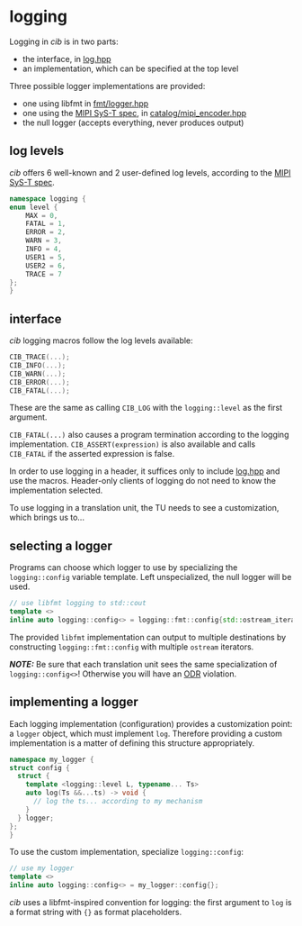 # logging

Logging in *cib* is in two parts:
- the interface, in [log.hpp](log.hpp)
- an implementation, which can be specified at the top level

Three possible logger implementations are provided:
- one using libfmt in [fmt/logger.hpp](fmt/logger.hpp)
- one using the [MIPI SyS-T spec](https://www.mipi.org/specifications/sys-t), in [catalog/mipi_encoder.hpp](catalog/mipi_encoder.hpp)
- the null logger (accepts everything, never produces output)

## log levels

*cib* offers 6 well-known and 2 user-defined log levels, according to the [MIPI SyS-T spec](https://www.mipi.org/specifications/sys-t).
```c++
namespace logging {
enum level {
    MAX = 0,
    FATAL = 1,
    ERROR = 2,
    WARN = 3,
    INFO = 4,
    USER1 = 5,
    USER2 = 6,
    TRACE = 7
};
}
```

## interface

*cib* logging macros follow the log levels available:
```cpp
CIB_TRACE(...);
CIB_INFO(...);
CIB_WARN(...);
CIB_ERROR(...);
CIB_FATAL(...);
```
These are the same as calling `CIB_LOG` with the `logging::level` as the first argument.

`CIB_FATAL(...)` also causes a program termination according to the logging implementation.
`CIB_ASSERT(expression)` is also available and calls `CIB_FATAL` if the asserted expression is false.

In order to use logging in a header, it suffices only to include
[log.hpp](log.hpp) and use the macros. Header-only clients of logging do not
need to know the implementation selected.

To use logging in a translation unit, the TU needs to see a customization, which brings us to...

## selecting a logger

Programs can choose which logger to use by specializing the `logging::config` variable template.
Left unspecialized, the null logger will be used.

```cpp
// use libfmt logging to std::cout
template <>
inline auto logging::config<> = logging::fmt::config{std::ostream_iterator<char>{std::cout}};
```

The provided `libfmt` implementation can output to multiple destinations by constructing
`logging::fmt::config` with multiple `ostream` iterators.

***NOTE:*** Be sure that each translation unit sees the same specialization of
`logging::config<>`! Otherwise you will have an [ODR](https://en.cppreference.com/w/cpp/language/definition) violation.

## implementing a logger

Each logging implementation (configuration) provides a customization point: a
`logger` object, which must implement `log`.
Therefore providing a custom implementation is a matter of defining this
structure appropriately.

```cpp
namespace my_logger {
struct config {
  struct {
    template <logging::level L, typename... Ts>
    auto log(Ts &&...ts) -> void {
      // log the ts... according to my mechanism
    }
  } logger;
};
}
```

To use the custom implementation, specialize `logging::config`:
```cpp
// use my logger
template <>
inline auto logging::config<> = my_logger::config{};
```

*cib* uses a libfmt-inspired convention for logging: the first argument to `log` is a format string with `{}` as format placeholders.
